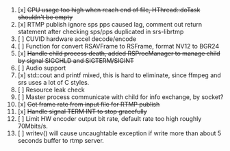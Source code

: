 1. [x] ~~CPU usage too high when reach end of file, HThread::doTask shouldn't be empty~~
2. [x] RTMP publish ignore sps pps caused lag, comment out return statement after checking sps/pps duplicated in srs-librtmp
3. [ ] CUVID hardware accel decode/encode
4. [ ] Function for convert RSAVFrame to RSFrame, format NV12 to BGR24
5. [x] ~~Handle child process death, added RSProcManager to manage child by signal SIGCHLD and SIGTERM/SIGINT~~
6. [ ] Audio support
7. [x] std::cout and printf mixed, this is hard to eliminate, since ffmpeg and srs uses a lot of C styles.
8. [ ] Resource leak check
9. [ ] Master process communicate with child for info exchange, by socket?
10. [x] ~~Get frame rate from input file for RTMP publish~~
11. [x] ~~Handle signal TERM INT to stop gracefully~~
12. [ ] Limit HW encoder output bit rate, default rate too high roughly 70Mbits/s.
13. [ ] writev() will cause uncaughtable exception if write more than about 5 seconds buffer to rtmp server.
